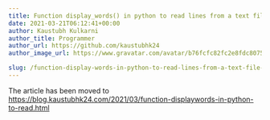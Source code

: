 ```yaml
---
title: Function display_words() in python to read lines from a text file, and display those words, which are less than 4 characters.
date: 2021-03-21T06:12:41+00:00
author: Kaustubh Kulkarni
author_title: Programmer
author_url: https://github.com/kaustubhk24
author_image_url: https://www.gravatar.com/avatar/b76fcfc82fc2e8fdc8075636f1735f61?s=200

slug: /function-display-words-in-python-to-read-lines-from-a-text-file-and-display-those-words-which-are-less-than-4-characters/
---
```

The article has been moved to https://blog.kaustubhk24.com/2021/03/function-displaywords-in-python-to-read.html